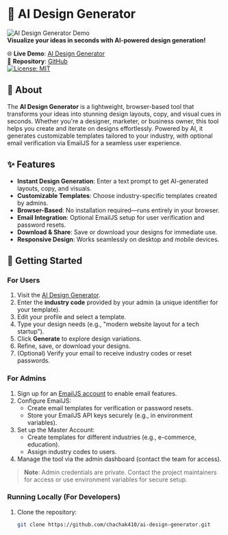# 🎨 AI Design Generator

![AI Design Generator Demo](assets/screenshot.png)  
**Visualize your ideas in seconds with AI-powered design generation!**

🌐 **Live Demo**: [AI Design Generator](https://chachak410.github.io/ai-design-generator/)  
📂 **Repository**: [GitHub](https://github.com/chachak410/ai-design-generator)  
[![License: MIT](https://img.shields.io/badge/License-MIT-yellow.svg)](https://opensource.org/licenses/MIT)

## 📖 About

The **AI Design Generator** is a lightweight, browser-based tool that transforms your ideas into stunning design layouts, copy, and visual cues in seconds. Whether you're a designer, marketer, or business owner, this tool helps you create and iterate on designs effortlessly. Powered by AI, it generates customizable templates tailored to your industry, with optional email verification via EmailJS for a seamless user experience.

## ✨ Features

- **Instant Design Generation**: Enter a text prompt to get AI-generated layouts, copy, and visuals.
- **Customizable Templates**: Choose industry-specific templates created by admins.
- **Browser-Based**: No installation required—runs entirely in your browser.
- **Email Integration**: Optional EmailJS setup for user verification and password resets.
- **Download & Share**: Save or download your designs for immediate use.
- **Responsive Design**: Works seamlessly on desktop and mobile devices.

## 🚀 Getting Started

### For Users
1. Visit the [AI Design Generator](https://chachak410.github.io/ai-design-generator/).
2. Enter the **industry code** provided by your admin (a unique identifier for your template).
3. Edit your profile and select a template.
4. Type your design needs (e.g., "modern website layout for a tech startup").
5. Click **Generate** to explore design variations.
6. Refine, save, or download your designs.
7. (Optional) Verify your email to receive industry codes or reset passwords.

### For Admins
1. Sign up for an [EmailJS account](https://www.emailjs.com/) to enable email features.
2. Configure EmailJS:
   - Create email templates for verification or password resets.
   - Store your EmailJS API keys securely (e.g., in environment variables).
3. Set up the Master Account:
   - Create templates for different industries (e.g., e-commerce, education).
   - Assign industry codes to users.
4. Manage the tool via the admin dashboard (contact the team for access).

> **Note**: Admin credentials are private. Contact the project maintainers for access or use environment variables for secure setup.

### Running Locally (For Developers)
1. Clone the repository:
   ```bash
   git clone https://github.com/chachak410/ai-design-generator.git
